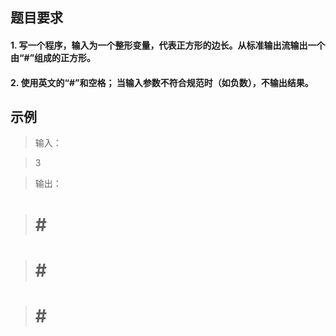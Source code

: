 ##  题目要求   
####  1. 写一个程序，输入为一个整形变量，代表正方形的边长。从标准输出流输出一个由“#”组成的正方形。
####  2. 使用英文的“#”和空格； 当输入参数不符合规范时（如负数），不输出结果。

##  示例
>输入：

> 3

>输出：

>    # # #

>    # # #

>    # # #


